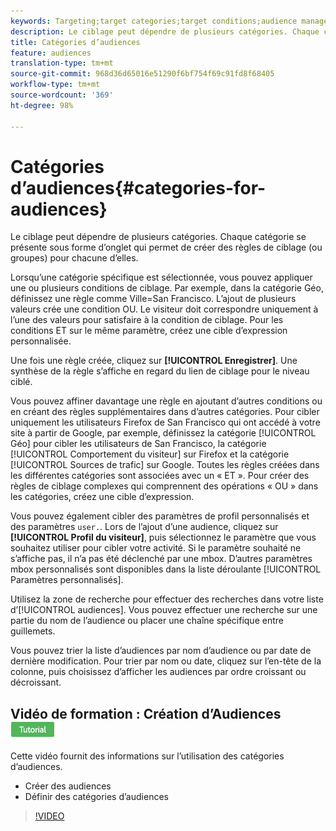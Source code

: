 ```yaml
---
keywords: Targeting;target categories;target conditions;audience manager;custom profile parameters;visitor profile;custom user parameters;target rules
description: Le ciblage peut dépendre de plusieurs catégories. Chaque catégorie se présente sous forme d’onglet qui permet de créer des règles de ciblage (ou groupes) pour chacune d’elles.
title: Catégories d’audiences
feature: audiences
translation-type: tm+mt
source-git-commit: 968d36d65016e51290f6bf754f69c91fd8f68405
workflow-type: tm+mt
source-wordcount: '369'
ht-degree: 98%

---
```



# Catégories d’audiences{#categories-for-audiences}

Le ciblage peut dépendre de plusieurs catégories. Chaque catégorie se présente sous forme d’onglet qui permet de créer des règles de ciblage (ou groupes) pour chacune d’elles.

Lorsqu’une catégorie spécifique est sélectionnée, vous pouvez appliquer une ou plusieurs conditions de ciblage. Par exemple, dans la catégorie Géo, définissez une règle comme Ville=San Francisco. L’ajout de plusieurs valeurs crée une condition OU. Le visiteur doit correspondre uniquement à l’une des valeurs pour satisfaire à la condition de ciblage. Pour les conditions ET sur le même paramètre, créez une cible d’expression personnalisée.

Une fois une règle créée, cliquez sur **[!UICONTROL Enregistrer]**. Une synthèse de la règle s’affiche en regard du lien de ciblage pour le niveau ciblé.

Vous pouvez affiner davantage une règle en ajoutant d’autres conditions ou en créant des règles supplémentaires dans d’autres catégories. Pour cibler uniquement les utilisateurs Firefox de San Francisco qui ont accédé à votre site à partir de Google, par exemple, définissez la catégorie [!UICONTROL Géo] pour cibler les utilisateurs de San Francisco, la catégorie [!UICONTROL Comportement du visiteur] sur Firefox et la catégorie [!UICONTROL Sources de trafic] sur Google. Toutes les règles créées dans les différentes catégories sont associées avec un « ET ». Pour créer des règles de ciblage complexes qui comprennent des opérations « OU » dans les catégories, créez une cible d’expression.

Vous pouvez également cibler des paramètres de profil personnalisés et des paramètres `user.`. Lors de l’ajout d’une audience, cliquez sur **[!UICONTROL Profil du visiteur]**, puis sélectionnez le paramètre que vous souhaitez utiliser pour cibler votre activité. Si le paramètre souhaité ne s’affiche pas, il n’a pas été déclenché par une mbox. D’autres paramètres mbox personnalisés sont disponibles dans la liste déroulante [!UICONTROL Paramètres personnalisés].

Utilisez la zone de recherche pour effectuer des recherches dans votre liste d’[!UICONTROL audiences]. Vous pouvez effectuer une recherche sur une partie du nom de l’audience ou placer une chaîne spécifique entre guillemets.

Vous pouvez trier la liste d’audiences par nom d’audience ou par date de dernière modification. Pour trier par nom ou date, cliquez sur l’en-tête de la colonne, puis choisissez d’afficher les audiences par ordre croissant ou décroissant.

## Vidéo de formation : Création d’Audiences ![badge didacticiel](/help/assets/tutorial.png)

Cette vidéo fournit des informations sur l’utilisation des catégories d’audiences.

* Créer des audiences
* Définir des catégories d’audiences

>[!VIDEO](https://video.tv.adobe.com/v/17392)